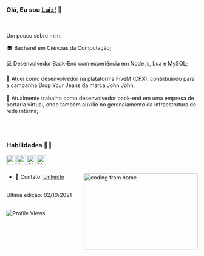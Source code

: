 ### Olá, Eu sou [Luiz!](https://www.linkedin.com/in/luiz-claudio-junior-4643b7180/?originalSubdomain=br) 👋




<br><br>
Um pouco sobre mim:

🎓 Bacharel em Ciências da Computação;<br><br>
💻 Desenvolvedor Back-End com experiência em Node.js, Lua e MySQL;<br><br>
🔭 Atuei como desenvolvedor na plataforma FiveM (CFX), contribuindo para a campanha Drop Your Jeans da marca John John;<br><br>
💼 Atualmente trabalho como desenvolvedor back-end em uma empresa de portaria virtual, onde também auxilio no gerenciamento da infraestrutura de rede interna;

<br><br>



### Habilidades 👨‍💻

<img align="left" alt="Lua" width="24px" src="https://cdn.jsdelivr.net/npm/simple-icons@3.2.0/icons/lua.svg" />
<img align="left" alt="JavaScript" width="24px" src="https://cdn.jsdelivr.net/npm/simple-icons@3.2.0/icons/javascript.svg" />
<img align="left" alt="GitHub" width="24px" src="https://cdn.jsdelivr.net/npm/simple-icons@3.2.0/icons/github.svg" />
<img align="left" alt="MySQL" width="24px" src="https://cdn.jsdelivr.net/npm/simple-icons@3.2.0/icons/mysql.svg" />
<br><br>


- 💬 Contato: [LinkedIn](https://www.linkedin.com/in/luiz-claudio-junior-4643b7180/?originalSubdomain=br) <img align="right" alt="coding from home" src= "https://images.squarespace-cdn.com/content/v1/5e5ae71a84c054209740dee2/1599154214047-CKM89ZQMQTQBBUNCBYI3/090320_Final.gif" height = 200 width = 300/>
<br>
Ultima edição: 02/10/2021
<br><br>

![Profile Views](https://hits.seeyoufarm.com/api/count/incr/badge.svg?url=https://github.com/MikeOwino/&title=Profile%20Views)
